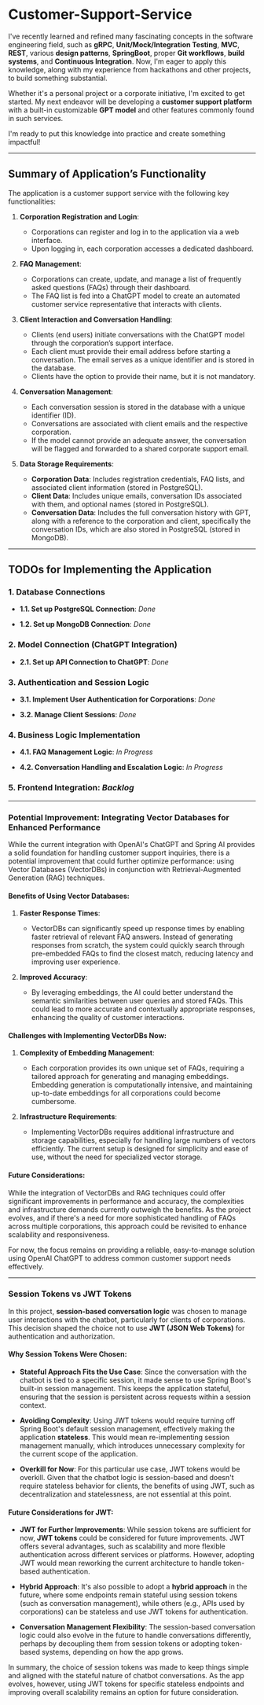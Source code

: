 # **Customer-Support-Service**

I've recently learned and refined many fascinating concepts in the software engineering field, such as **gRPC**, **Unit/Mock/Integration Testing**, **MVC**, **REST**, various **design patterns**, **SpringBoot**, proper **Git workflows**, **build systems**, and **Continuous Integration**. Now, I'm eager to apply this knowledge, along with my experience from hackathons and other projects, to build something substantial.

Whether it's a personal project or a corporate initiative, I'm excited to get started. My next endeavor will be developing a **customer support platform** with a built-in customizable **GPT model** and other features commonly found in such services.

I'm ready to put this knowledge into practice and create something impactful!

---

## **Summary of Application’s Functionality**

The application is a customer support service with the following key functionalities:

1. **Corporation Registration and Login**:
   - Corporations can register and log in to the application via a web interface.
   - Upon logging in, each corporation accesses a dedicated dashboard.

2. **FAQ Management**:
   - Corporations can create, update, and manage a list of frequently asked questions (FAQs) through their dashboard.
   - The FAQ list is fed into a ChatGPT model to create an automated customer service representative that interacts with clients.

3. **Client Interaction and Conversation Handling**:
   - Clients (end users) initiate conversations with the ChatGPT model through the corporation’s support interface.
   - Each client must provide their email address before starting a conversation. The email serves as a unique identifier and is stored in the database.
   - Clients have the option to provide their name, but it is not mandatory.

4. **Conversation Management**:
   - Each conversation session is stored in the database with a unique identifier (ID).
   - Conversations are associated with client emails and the respective corporation.
   - If the model cannot provide an adequate answer, the conversation will be flagged and forwarded to a shared corporate support email.

5. **Data Storage Requirements**:
   - **Corporation Data**: Includes registration credentials, FAQ lists, and associated client information (stored in PostgreSQL).
   - **Client Data**: Includes unique emails, conversation IDs associated with them, and optional names (stored in PostgreSQL).
   - **Conversation Data**: Includes the full conversation history with GPT, along with a reference to the corporation and client, specifically the conversation IDs, which are also stored in PostgreSQL (stored in MongoDB).

---

## **TODOs for Implementing the Application**

### **1. Database Connections**

- **1.1. Set up PostgreSQL Connection**: *Done*

- **1.2. Set up MongoDB Connection**: *Done*

### **2. Model Connection (ChatGPT Integration)**

- **2.1. Set up API Connection to ChatGPT**: *Done*

### **3. Authentication and Session Logic**

- **3.1. Implement User Authentication for Corporations**: *Done*

- **3.2. Manage Client Sessions**: *Done*

### **4. Business Logic Implementation**

- **4.1. FAQ Management Logic**: *In Progress*

- **4.2. Conversation Handling and Escalation Logic**: *In Progress*

### **5. Frontend Integration**: *Backlog*

---

### **Potential Improvement: Integrating Vector Databases for Enhanced Performance**

While the current integration with OpenAI's ChatGPT and Spring AI provides a solid foundation for handling customer support inquiries, there is a potential improvement that could further optimize performance: using Vector Databases (VectorDBs) in conjunction with Retrieval-Augmented Generation (RAG) techniques.

#### **Benefits of Using Vector Databases:**

1. **Faster Response Times**:
   - VectorDBs can significantly speed up response times by enabling faster retrieval of relevant FAQ answers. Instead of generating responses from scratch, the system could quickly search through pre-embedded FAQs to find the closest match, reducing latency and improving user experience.

2. **Improved Accuracy**:
   - By leveraging embeddings, the AI could better understand the semantic similarities between user queries and stored FAQs. This could lead to more accurate and contextually appropriate responses, enhancing the quality of customer interactions.

#### **Challenges with Implementing VectorDBs Now:**

1. **Complexity of Embedding Management**:
   - Each corporation provides its own unique set of FAQs, requiring a tailored approach for generating and managing embeddings. Embedding generation is computationally intensive, and maintaining up-to-date embeddings for all corporations could become cumbersome.

2. **Infrastructure Requirements**:
   - Implementing VectorDBs requires additional infrastructure and storage capabilities, especially for handling large numbers of vectors efficiently. The current setup is designed for simplicity and ease of use, without the need for specialized vector storage.

#### **Future Considerations:**

While the integration of VectorDBs and RAG techniques could offer significant improvements in performance and accuracy, the complexities and infrastructure demands currently outweigh the benefits. As the project evolves, and if there's a need for more sophisticated handling of FAQs across multiple corporations, this approach could be revisited to enhance scalability and responsiveness.

For now, the focus remains on providing a reliable, easy-to-manage solution using OpenAI ChatGPT to address common customer support needs effectively.

---

### Session Tokens vs JWT Tokens

In this project, **session-based conversation logic** was chosen to manage user interactions with the chatbot, particularly for clients of corporations. This decision shaped the choice not to use **JWT (JSON Web Tokens)** for authentication and authorization.

#### Why Session Tokens Were Chosen:

- **Stateful Approach Fits the Use Case**: Since the conversation with the chatbot is tied to a specific session, it made sense to use Spring Boot's built-in session management. This keeps the application stateful, ensuring that the session is persistent across requests within a session context.

- **Avoiding Complexity**: Using JWT tokens would require turning off Spring Boot's default session management, effectively making the application **stateless**. This would mean re-implementing session management manually, which introduces unnecessary complexity for the current scope of the application.

- **Overkill for Now**: For this particular use case, JWT tokens would be overkill. Given that the chatbot logic is session-based and doesn't require stateless behavior for clients, the benefits of using JWT, such as decentralization and statelessness, are not essential at this point.

#### Future Considerations for JWT:

- **JWT for Further Improvements**: While session tokens are sufficient for now, **JWT tokens** could be considered for future improvements. JWT offers several advantages, such as scalability and more flexible authentication across different services or platforms. However, adopting JWT would mean reworking the current architecture to handle token-based authentication.

- **Hybrid Approach**: It's also possible to adopt a **hybrid approach** in the future, where some endpoints remain stateful using session tokens (such as conversation management), while others (e.g., APIs used by corporations) can be stateless and use JWT tokens for authentication.

- **Conversation Management Flexibility**: The session-based conversation logic could also evolve in the future to handle conversations differently, perhaps by decoupling them from session tokens or adopting token-based systems, depending on how the app grows.

In summary, the choice of session tokens was made to keep things simple and aligned with the stateful nature of chatbot conversations. As the app evolves, however, using JWT tokens for specific stateless endpoints and improving overall scalability remains an option for future consideration.